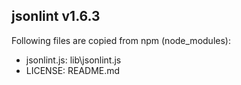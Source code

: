 ## jsonlint v1.6.3

Following files are copied from npm (node_modules):

* jsonlint.js: lib\jsonlint.js
* LICENSE: README.md
